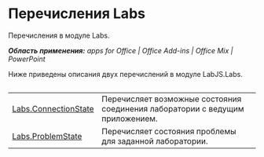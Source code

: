 
# Перечисления Labs
Перечисления в модуле Labs.

 _**Область применения:** apps for Office | Office Add-ins | Office Mix | PowerPoint_

Ниже приведены описания двух перечислений в модуле LabJS.Labs.

## 


|||
|:-----|:-----|
|[Labs.ConnectionState](../../reference/office-mix/labs.connectionstate.md)|Перечисляет возможные состояния соединения лаборатории с ведущим приложением.|
|[Labs.ProblemState](../../reference/office-mix/labs.problemstate.md)|Перечисляет состояния проблемы для заданной лаборатории.|
